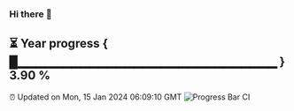 ### Hi there 👋
⏳ Year progress { █▁▁▁▁▁▁▁▁▁▁▁▁▁▁▁▁▁▁▁▁▁▁▁▁▁▁▁▁▁ } 3.90 %
---
⏰ Updated on Mon, 15 Jan 2024 06:09:10 GMT
![Progress Bar CI](https://github.com/Moyi321/Moyi321/workflows/Progress%20Bar%20CI/badge.svg)

